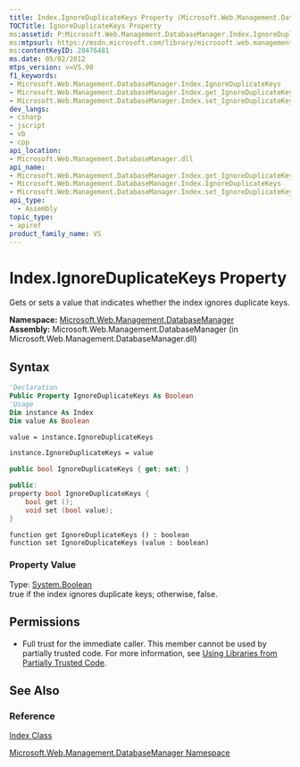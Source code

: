 ```yaml
---
title: Index.IgnoreDuplicateKeys Property (Microsoft.Web.Management.DatabaseManager)
TOCTitle: IgnoreDuplicateKeys Property
ms:assetid: P:Microsoft.Web.Management.DatabaseManager.Index.IgnoreDuplicateKeys
ms:mtpsurl: https://msdn.microsoft.com/library/microsoft.web.management.databasemanager.index.ignoreduplicatekeys(v=VS.90)
ms:contentKeyID: 20476481
ms.date: 05/02/2012
mtps_version: v=VS.90
f1_keywords:
- Microsoft.Web.Management.DatabaseManager.Index.IgnoreDuplicateKeys
- Microsoft.Web.Management.DatabaseManager.Index.get_IgnoreDuplicateKeys
- Microsoft.Web.Management.DatabaseManager.Index.set_IgnoreDuplicateKeys
dev_langs:
- csharp
- jscript
- vb
- cpp
api_location:
- Microsoft.Web.Management.DatabaseManager.dll
api_name:
- Microsoft.Web.Management.DatabaseManager.Index.get_IgnoreDuplicateKeys
- Microsoft.Web.Management.DatabaseManager.Index.IgnoreDuplicateKeys
- Microsoft.Web.Management.DatabaseManager.Index.set_IgnoreDuplicateKeys
api_type:
  - Assembly
topic_type:
- apiref
product_family_name: VS
---
```


# Index.IgnoreDuplicateKeys Property

Gets or sets a value that indicates whether the index ignores duplicate keys.

**Namespace:**  [Microsoft.Web.Management.DatabaseManager](microsoft-web-management-databasemanager-namespace.md)  
**Assembly:**  Microsoft.Web.Management.DatabaseManager (in Microsoft.Web.Management.DatabaseManager.dll)

## Syntax

```vb
'Declaration
Public Property IgnoreDuplicateKeys As Boolean
'Usage
Dim instance As Index
Dim value As Boolean

value = instance.IgnoreDuplicateKeys

instance.IgnoreDuplicateKeys = value
```

```csharp
public bool IgnoreDuplicateKeys { get; set; }
```

```cpp
public:
property bool IgnoreDuplicateKeys {
    bool get ();
    void set (bool value);
}
```

```jscript
function get IgnoreDuplicateKeys () : boolean
function set IgnoreDuplicateKeys (value : boolean)
```

### Property Value

Type: [System.Boolean](https://msdn.microsoft.com/library/a28wyd50)  
true if the index ignores duplicate keys; otherwise, false.  

## Permissions

  - Full trust for the immediate caller. This member cannot be used by partially trusted code. For more information, see [Using Libraries from Partially Trusted Code](https://msdn.microsoft.com/library/8skskf63).

## See Also

### Reference

[Index Class](index-class-microsoft-web-management-databasemanager.md)

[Microsoft.Web.Management.DatabaseManager Namespace](microsoft-web-management-databasemanager-namespace.md)
